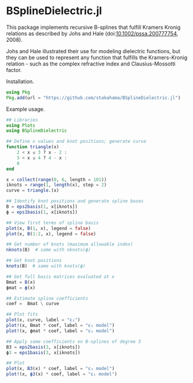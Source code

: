 BSplineDielectric.jl
==============

This package implements recursive B-splines that fulfill Kramers Kronig relations as described by Johs and Hale (doi:[10.1002/pssa.200777754](https://doi.org/10.1002/pssa.200777754), 2008). 

Johs and Hale illustrated their use for modeling dielectric functions, but they can be used to represent any function that fulfills the Kramers-Kronig relation - such as the complex refractive index and Clausius-Mossotti factor.

Installation.
```julia
using Pkg
Pkg.add(url = "https://github.com/stakahama/BSplineDielectric.jl")
```

Example usage.
```julia
## Libraries
using Plots
using BSplineDielectric

## Define x values and knot positions; generate curve
function triangle(x)
    2 < x ≤ 3 ? x - 2 :
    3 < x ≤ 4 ? 4 - x :
    0
end

x = collect(range(0, 6, length = 101))
iknots = range(1, length(x), step = 2)
curve = triangle.(x)

## Identify knot positions and generate spline bases
B = eps2basis(1, x[iknots])
ϕ = eps1basis(1, x[iknots])

## View first terms of spline basis
plot(x, B(1, x), legend = false)
plot(x, B(1:2, x), legend = false)

## Get number of knots (maximum allowable index)
nknots(B)  # same with nknots(ϕ)

## Get knot positions
knots(B)  # same with knots(ϕ)

## Get full basis matrices evaluated at x
Bmat = B(x)
ϕmat = ϕ(x)

## Estimate spline coefficients
coef =  Bmat \ curve

## Plot fits
plot(x, curve, label = "ε₂")
plot!(x, Bmat * coef, label = "ε₂ model")
plot!(x, ϕmat * coef, label = "ε₁ model")

## Apply same coefficients on B-splines of degree 3
B3 = eps2basis(3, x[iknots])
ϕ3 = eps1basis(3, x[iknots])

## Plot
plot(x, B3(x) * coef, label = "ε₂ model")
plot!(x, ϕ3(x) * coef, label = "ε₁ model")
```
